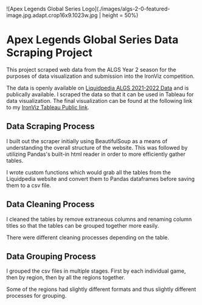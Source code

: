 ![Apex Legends Global Series Logo](./images/algs-2-0-featured-image.jpg.adapt.crop16x9.1023w.jpg | height = 50%)
# Apex Legends Global Series Data Scraping Project

This project scraped web data from the ALGS Year 2 season for the purposes of data visualization and submission into the IronViz competition.

The data is openly available on [Liquidpedia ALGS 2021-2022 Data](https://liquipedia.net/apexlegends/Apex_Legends_Global_Series/2022/Championship) and is publically available. I scraped the data so that it can be used in Tableau for data visualization. The final visualization can be found at the following link to my [IronViz Tableau Public link](https://public.tableau.com/app/profile/timothy.lu3564/viz/TimothyLu_ALGS_IronVizFinal/algs?publish=yes).

## Data Scraping Process
I built out the scraper initially using BeautifulSoup as a means of understanding the overall structure of the website. This was followed by utilizing Pandas's built-in html reader in order to more efficiently gather tables.

I wrote custom functions which would grab all the tables from the Liquidpedia website and convert them to Pandas dataframes before saving them to a csv file.

## Data Cleaning Process
I cleaned the tables by remove extraneous columns and renaming column titles so that the tables can be grouped together more easily.

There were different cleaning processes depending on the table.

## Data Grouping Process
I grouped the csv files in multiple stages. First by each individual game, then by region, then by all the regions together.

Some of the regions had slightly different formats and thus slightly different processes for grouping.
